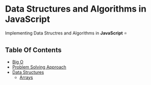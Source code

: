 # **Data Structures and Algorithms in JavaScript**

Implementing Data Structres and Algorithms in **JavaScript** ⭐

## Table Of Contents

* [Big O](https://github.com/ayushbali/JavaScript-DataStructures-and-Algorithms/tree/main/Big%20O)
* [Problem Solving Approach](https://github.com/ayushbali/JavaScript-DataStructures-and-Algorithms/tree/main/Problem%20solving%20tips)
* [Data Structures]()
  * [Arrays](https://github.com/ayushbali/JavaScript-DataStructures-and-Algorithms/tree/main/Data%20Structures/Arrays)